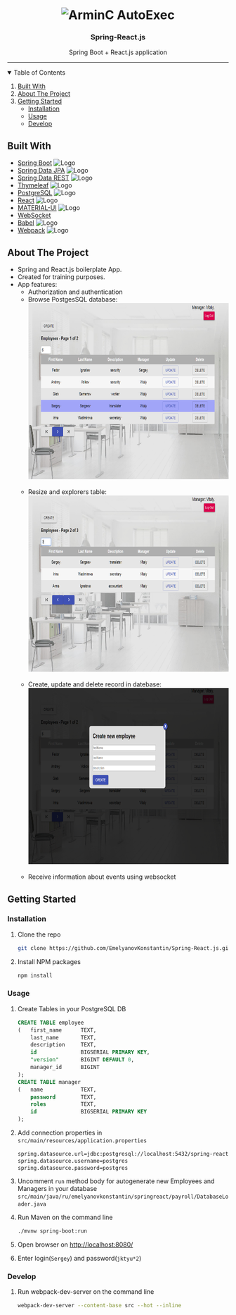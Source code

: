 <!-- PROJECT LOGO -->
<h1 align="center">
  <img src="https://keyholesoftware.com/wp-content/uploads/Spring-Boot-React.png" height="200" alt="ArminC AutoExec"></a>
</h1>
<p align="center">
  <h3 align="center">Spring-React.js</h3>

  <p align="center">
    Spring Boot + React.js application
</p>


---
<!-- TABLE OF CONTENTS -->
<details open="open">
  <summary>Table of Contents</summary>
  <ol>
     <li>
      <a href="#built-with">Built With</a>
     </li>
    <li>
      <a href="#about-the-project">About The Project</a>
    </li>
    <li>
      <a href="#getting-started">Getting Started</a>
      <ul>
        <li><a href="#installation">Installation</a></li>
        <li><a href="#usage">Usage</a></li>
        <li><a href="#develop">Develop</a></li>
      </ul>
    </li>
  </ol>
</details>

## Built With
* [Spring Boot](https://spring.io/projects/spring-boot) <img src="https://spring.io/images/spring-logo-9146a4d3298760c2e7e49595184e1975.svg" alt="Logo" width="" height="10">
* [Spring Data JPA](https://spring.io/projects/spring-data-jpa) <img src="https://spring.io/images/spring-logo-9146a4d3298760c2e7e49595184e1975.svg" alt="Logo" width="" height="10">
* [Spring Data REST](https://spring.io/projects/spring-data-rest) <img src="https://spring.io/images/spring-logo-9146a4d3298760c2e7e49595184e1975.svg" alt="Logo" width="" height="10">
* [Thymeleaf](https://www.thymeleaf.org) <img src="https://www.thymeleaf.org/images/thymeleaf.png" alt="Logo" width="" height="10">
* [PostgreSQL](https://www.postgresql.org) <img src="https://www.postgresql.org/media/img/about/press/elephant.png" alt="Logo" width="" height="10">
* [React](reactjs.org) <img src="https://upload.wikimedia.org/wikipedia/commons/a/a7/React-icon.svg" alt="Logo" width="" height="10">
* [MATERIAL-UI](https://material-ui.com) <img src="https://material-ui.com/static/logo_raw.svg" alt="Logo" width="" height="10">
* [WebSocket]()
* [Babel](https://babeljs.io) <img src="https://d33wubrfki0l68.cloudfront.net/7a197cfe44548cc1a3f581152af70a3051e11671/78df8/img/babel.svg" alt="Logo" width="" height="10">
* [Webpack](https://webpack.js.org) <img src="https://webpack.js.org/site-logo.1fcab817090e78435061.svg" alt="Logo" width="" height="10">

<!-- ABOUT THE PROJECT -->
## About The Project
* Spring and React.js boilerplate App.<br>
* Created for training purposes.<br>
* App features:<br>
  * Authorization and authentication<br>
  * Browse PostgesSQL database:<br>
<img src="https://github.com/EmelyanovKonstantin/Spring-React.js/blob/master/images/browse.png?raw=true" alt="Logo" width="" height="400"><br><br>
  * Resize and explorers table:<br>
<img src="https://github.com/EmelyanovKonstantin/Spring-React.js/blob/master/images/resize.png?raw=true" alt="Logo" width="" height="400"><br><br>
  * Create, update and delete record in datebase:<br>
<img src="https://github.com/EmelyanovKonstantin/Spring-React.js/blob/master/images/create.png?raw=true" alt="Logo" width="" height="400"><br><br>
  * Receive information about events using websocket
<!-- GETTING STARTED -->
## Getting Started

### Installation

1. Clone the repo
   ```sh
   git clone https://github.com/EmelyanovKonstantin/Spring-React.js.git
   ```
2. Install NPM packages
   ```sh
   npm install
   ```
<!-- USAGE EXAMPLES -->
### Usage

1. Create Tables in your PostgreSQL DB
   ```sql
   CREATE TABLE employee
   (   first_name      TEXT,
       last_name       TEXT,
       description     TEXT,
       id              BIGSERIAL PRIMARY KEY,
       "version"       BIGINT DEFAULT 0,
       manager_id      BIGINT
   );
   CREATE TABLE manager
   (   name            TEXT,
       password        TEXT,
       roles           TEXT,
       id              BIGSERIAL PRIMARY KEY
   );
   ```
   
2. Add connection properties in `src/main/resources/application.properties`
   ```code
   spring.datasource.url=jdbc:postgresql://localhost:5432/spring-react
   spring.datasource.username=postgres
   spring.datasource.password=postgres
   ```
   
3. Uncomment `run` method body for autogenerate new Employees and Managers in your database
  `src/main/java/ru/emelyanovkonstantin/springreact/payroll/DatabaseLoader.java`

4. Run Maven on the command line
   ```sh
   ./mvnw spring-boot:run
   ```
5. Open browser on [http://localhost:8080/](http://localhost:8080/)
6. Enter login(`Sergey`) and password(`jktyu*2`)

### Develop
1. Run webpack-dev-server on the command line
   ```sh
   webpack-dev-server --content-base src --hot --inline
   ```